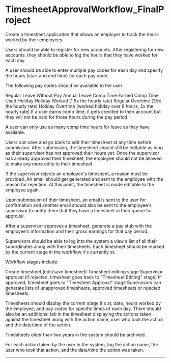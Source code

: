 # TimesheetApprovalWorkflow_FinalProject
Create a timesheet application that allows an employer to track the hours worked by their employees.

Users should be able to register for new accounts. After registering for new accounts, they should be able to log the hours that they have worked for each day.

A user should be able to enter multiple pay codes for each day and specify the hours (start and end time) for each pay code.

The following pay codes should be available to the user:

Regular
Leave Without Pay
Annual Leave
Comp Time Earned
Comp Time Used
Holiday
Holiday Worked (1.5x the hourly rate)
Regular Overtime (1.5x the hourly rate)
Holiday Overtime (worked holiday over 8 hours, 2x the hourly rate)
If a user earns comp time, it gets credited to their account but they will not be paid for those hours during the pay period.

A user can only use as many comp time hours for leave as they have available.

Users can save and go back to edit their timesheet at any time before submission. After submission, the timesheet should still be editable as long as their supervisor has not approved their hours yet. Once the supervisor has already approved their timesheet, the employee should not be allowed to make any more edits to their timesheet.

If the supervisor rejects an employee's timesheet, a reason must be provided. An email should get generated and sent to the employee with the reason for rejection. At this point, the timesheet is made editable to the employee again.

Upon submission of their timesheet, an email is sent to the user for confirmation and another email should also be sent to the employee's supervisor to notify them that they have a timesheet in their queue for approval.

After a supervisor approves a timesheet, generate a pay stub with the employee's information and their gross earnings for that pay period.

Supervisors should be able to log into the system a view a list of all their subordinates along with their timesheets. Each timesheet should be marked by the current stage in the workflow it's currently at.

Workflow stages include:

Create timesheet (edit/save timesheet)
Timesheet editing stage
Supervisor approval (if rejected, timesheet goes back to "Timesheet Editing" stage)
If approved, timesheet goes to "Timesheet Approval" stage
Supervisors can generate lists of unapproved timesheets, approved timesheets or rejected timesheets.

Timesheets should display the current stage it's at, date, hours worked by the employee, and pay codes for specific times of each day. There should also be an additional tab in the timesheet displaying the actions taken against the timesheet along with the action name, user who took the action and the date/time of the action.

Timesheets older than two years in the system should be archived.

For each action taken by the user in the system, log the action name, the user who took that action, and the date/time the action was taken.

--------------------------------
